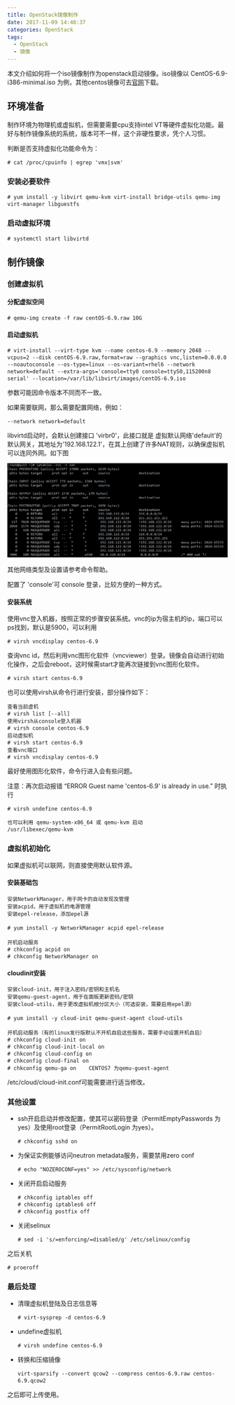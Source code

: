 ```yaml
---
title: OpenStack镜像制作
date: 2017-11-09 14:48:37
categories: OpenStack
tags:
  - OpenStack
  - 镜像
---
```


本文介绍如何将一个iso镜像制作为openstack启动镜像。iso镜像以 CentOS-6.9-i386-minimal.iso 为例，其他centos镜像可去[官网](https://www.centos.org/download/)下载。 

## 环境准备
<!--more-->
制作环境为物理机或虚拟机，但需要需要cpu支持intel VT等硬件虚拟化功能。最好与制作镜像系统的系统，版本可不一样，这个非硬性要求，凭个人习惯。

判断是否支持虚拟化功能命令为：

```shell
# cat /proc/cpuinfo | egrep 'vmx|svm'
```

### 安装必要软件

```shell
# yum install -y libvirt qemu-kvm virt-install bridge-utils qemu-img virt-manager libguestfs
```

### 启动虚拟环境

```shell
# systemctl start libvirtd
```

## 制作镜像

### 创建虚拟机

#### 分配虚拟空间

```shell
# qemu-img create -f raw centOS-6.9.raw 10G
```

#### 启动虚拟机

```shell
# virt-install --virt-type kvm --name centos-6.9 --memory 2048 --vcpus=2 --disk centOS-6.9.raw,format=raw --graphics vnc,listen=0.0.0.0 --noautoconsole --os-type=linux --os-variant=rhel6 --network network=default --extra-args='console=tty0 console=ttyS0,115200n8 serial' --location=/var/lib/libvirt/images/centOS-6.9.iso
```

参数可能因命令版本不同而不一致。

如果需要联网，那么需要配置网络，例如：

```shell
--network network=default
```

libvirtd启动时，会默认创建接口 'virbr0'，此接口就是 虚拟默认网络'default'的默认网关，其地址为'192.168.122.1'，在其上创建了许多NAT规则，以确保虚拟机可以连同外网。如下图

![MASQUERADE](/images/openstack镜像制作/MASQUERADE.png)

其他网络类型及设置请参考命令帮助。

配置了 'console'可 console 登录，比较方便的一种方式。

#### 安装系统

使用vnc登入机器，按照正常的步骤安装系统。vnc的ip为宿主机的ip，端口可以ps找到，默认是5900，可以利用

```shell
# virsh vncdisplay centos-6.9
```

查询vnc id，然后利用vnc图形化软件（vncviewer）登录。镜像会自动进行初始化操作，之后会reboot，这时候需start才能再次链接到vnc图形化软件。

```shell
# virsh start centos-6.9
```

也可以使用virsh从命令行进行安装，部分操作如下：

```shell
查看当前虚机 
# virsh list [--all] 
使用virsh从console登入机器 
# virsh console centos-6.9
启动虚拟机
# virsh start centos-6.9
查看vnc端口
# virsh vncdisplay centos-6.9
```

最好使用图形化软件，命令行进入会有些问题。

注意：再次启动报错 “ERROR    Guest name 'centos-6.9' is already in use.” 时执行

```shell
# virsh undefine centos-6.9
```

```
也可以利用 qemu-system-x86_64 或 qemu-kvm 启动
/usr/libexec/qemu-kvm
```

### 虚拟机初始化

如果虚拟机可以联网，则直接使用默认软件源。

#### 安装基础包

```shell
安装NetworkManager，用于网卡的自动发现及管理
安装acpid，用于虚拟机的电源管理
安装epel-release，添加epel源
 
# yum install -y NetworkManager acpid epel-release
 
开机启动服务
# chkconfig acpid on
# chkconfig NetworkManager on
```

#### cloudinit安装

```shell
安装cloud-init，用于注入密码/密钥和主机名
安装qemu-guest-agent，用于在面板更新密码/密钥
安装cloud-utils，用于更改虚拟机根分区大小（可选安装，需要启用epel源）
 
# yum install -y cloud-init qemu-guest-agent cloud-utils
 
开机启动服务（有的linux发行版默认不开机自启这些服务，需要手动设置开机自启）
# chkconfig cloud-init on
# chkconfig cloud-init-local on
# chkconfig cloud-config on
# chkconfig cloud-final on
# chkconfig qemu-ga on    CENTOS7 为qemu-guest-agent
```

/etc/cloud/cloud-init.conf可能需要进行适当修改。

### 其他设置

- ssh开启启动并修改配置，使其可以密码登录（PermitEmptyPasswords 为 yes）及使用root登录（PermitRootLogin 为yes）。

  ```shell
  # chkconfig sshd on
  ```

- 为保证实例能够访问neutron metadata服务，需要禁用zero conf

  ```shell
  # echo "NOZEROCONF=yes" >> /etc/sysconfig/network
  ```

- 关闭开启启动服务

  ```shell
  # chkconfig iptables off
  # chkconfig iptables6 off
  # chkconfig postfix off
  ```

- 关闭selinux

  ```shell
  # sed -i 's/=enforcing/=disabled/g' /etc/selinux/config
  ```

之后关机

```shell
# proeroff
```

### 最后处理

- 清理虚拟机登陆及日志信息等

  ```shell
  # virt-sysprep -d centos-6.9
  ```

- undefine虚拟机

  ```shell
  # virsh undefine centos-6.9
  ```

- 转换和压缩镜像

  ```
  virt-sparsify --convert qcow2 --compress centos-6.9.raw centos-6.9.qcow2
  ```

之后即可上传使用。